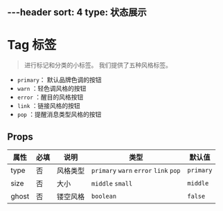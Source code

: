 ---header
sort: 4
type: 状态展示
---
# Tag 标签

> 进行标记和分类的小标签。
我们提供了五种风格标签。

 - `primary`： 默认品牌色调的按钮
 - `warn`   ：轻色调风格的按钮
 - `error`  ：醒目的风格按钮
 - `link`   ：链接风格的按钮
 - `pop`    ：提醒消息类型风格的按钮

<demo>


## Props
| 属性 | 必填 | 说明 | 类型 | 默认值 |
| --- | --- | --- | --- | --- |
| type | 否 | 风格类型 | `primary` `warn` `error` `link` `pop` | `primary` |
| size | 否 |  大小 |  `middle` `small`| `middle` |
| ghost | 否 |  镂空风格 | `boolean` | `false` |
